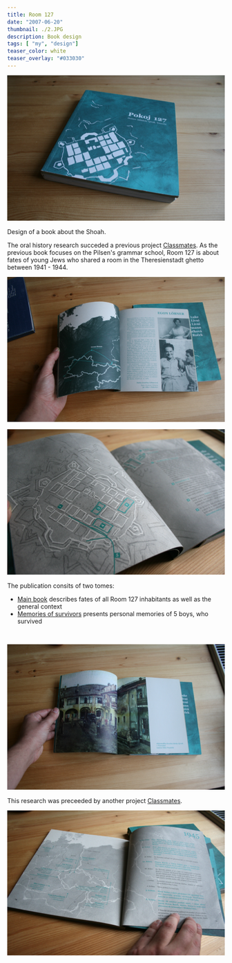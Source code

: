 ```yaml
---
title: Room 127
date: "2007-06-20"
thumbnail: ./2.JPG
description: Book design
tags: [ "my", "design"]
teaser_color: white
teaser_overlay: "#033030"
---
```


<div class="p-row p-row_center">

<div class="p-col p-col_12 p-col_md_4 p-col_lg_3">

![](./1.JPG)

</div>


<div class="p-col p-col_12 p-col_md_4 p-col_lg_3">

Design of a book about the Shoah. 

The oral history research succeded a previous project [Classmates](/classmates). As the previous book focuses on the Pilsen's grammar school, Room 127 is about fates of young Jews who shared a room in the Theresienstadt ghetto between 1941 - 1944.

</div>

<div class="p-col p-col_12 p-col_md_4 p-col_lg_5">

![](./2.JPG)

</div>

<div class="p-col p-col_12 p-col_md_7">

![](./4.JPG)

</div>

<div class="p-col p-col_12 p-col_md_4 p-col_lg_4">

The publication consits of two tomes:

- [Main book](https://shoah.deportal.cz/file/shoah/attachment/6) describes fates of all Room 127 inhabitants as well as the general context
- [Memories of survivors](https://shoah.deportal.cz/file/shoah/attachment/4) presents personal memories of 5 boys, who survived

<br>

![](./3.JPG)

</div>

<div class="p-col p-col_12 p-col_md_4 p-col_lg_2">

This research was preceeded by another project [Classmates](/classmates).

</div>

<div class="p-col p-col_12 p-col_md_6 p-col_lg_9">

![](./5.JPG)

</div>


</div>